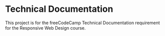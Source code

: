 # Technical Documentation

This project is for the freeCodeCamp Technical Documentation requirement for the Responsive Web Design course.
